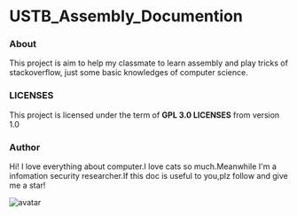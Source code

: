 # USTB_Assembly_Documention

### About  

This project is aim to help my classmate to learn assembly and play tricks of stackoverflow, just some basic knowledges of computer science.  

### LICENSES

This project is licensed under the term of **GPL 3.0 LICENSES** from version 1.0

### Author 

Hi! I love everything about computer.I love cats so much.Meanwhile I'm a infomation security researcher.If this doc is useful to you,plz follow and give me a star!

![avatar](https://avatars1.githubusercontent.com/u/25425110?s=460&v=4)
